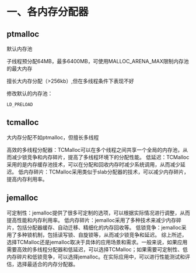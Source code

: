 # 一、各内存分配器

## ptmalloc

默认内存池

子线程预分配64MB，最多6400MB，可使用MALLOC_ARENA_MAX限制内存池的最大内存

擅长大内存分配（>256kb）,但在多线程条件下表现不好

修改默认的内存池：

`LD_PRELOAD`

## tcmalloc

大内存分配不如ptmalloc，但擅长多线程

高效的多线程分配器：TCMalloc可以在多个线程之间共享一个全局的内存池，从而减少锁竞争和内存碎片，提高了多线程环境下的分配性能。
低延迟：TCMalloc采用的是内存缓存池技术，可以在分配和回收内存时减少系统调用，从而减少延迟。
低内存碎片：TCMalloc采用类似于slab分配器的技术，可以减少内存碎片，提高内存利用率。

## jemalloc

可定制性：jemalloc提供了很多可定制的选项，可以根据实际情况进行调整，从而提高性能和内存利用率。
低内存碎片：jemalloc采用了多种技术来减少内存碎片，包括分配器缓存、自动迁移、精细化的内存回收等。
低锁竞争：jemalloc采用了多种锁机制，包括读写锁、自旋锁等，从而减少锁竞争和延迟。
综上所述，选择TCMalloc还是jemalloc取决于具体的应用场景和需求。一般来说，如果应用需要高效的多线程分配器和低延迟，可以选择TCMalloc；如果需要可定制性、低内存碎片和低锁竞争，可以选择jemalloc。在实际应用中，可以进行性能测试和评估，选择最适合的内存分配器。



